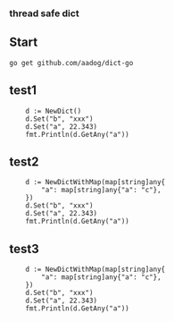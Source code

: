 
### thread safe dict

## Start
```
go get github.com/aadog/dict-go
```


## test1

```
	d := NewDict()
	d.Set("b", "xxx")
	d.Set("a", 22.343)
	fmt.Println(d.GetAny("a"))
```

## test2
```
	d := NewDictWithMap(map[string]any{
		"a": map[string]any{"a": "c"},
	})
	d.Set("b", "xxx")
	d.Set("a", 22.343)
	fmt.Println(d.GetAny("a"))
```

## test3
```
	d := NewDictWithMap(map[string]any{
		"a": map[string]any{"a": "c"},
	})
	d.Set("b", "xxx")
	d.Set("a", 22.343)
	fmt.Println(d.GetAny("a"))
```
